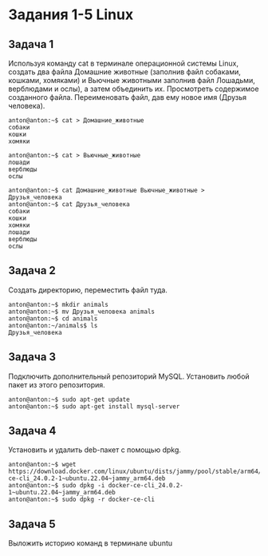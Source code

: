 # Задания 1-5 Linux
## Задача 1
Используя команду cat в терминале операционной системы Linux, создать два файла Домашние животные (заполнив файл собаками, кошками, хомяками) и Вьючные животными заполнив файл Лошадьми, верблюдами и ослы), а затем объединить их. Просмотреть содержимое созданного файла. Переименовать файл, дав ему новое имя (Друзья человека).
```agsl
anton@anton:~$ cat > Домашние_животные
собаки
кошки
хомяки

anton@anton:~$ cat > Вьючные_животные
лошади
верблюды
ослы

anton@anton:~$ cat Домашние_животные Вьючные_животные > Друзья_человека
anton@anton:~$ cat Друзья_человека
собаки
кошки
хомяки
лошади
верблюды
ослы
```
## Задача 2
Создать директорию, переместить файл туда.
```agsl
anton@anton:~$ mkdir animals
anton@anton:~$ mv Друзья_человека animals
anton@anton:~$ cd animals
anton@anton:~/animals$ ls
Друзья_человека
```
## Задача 3
Подключить дополнительный репозиторий MySQL. Установить любой пакет из этого репозитория.
```agsl
anton@anton:~$ sudo apt-get update
anton@anton:~$ sudo apt-get install mysql-server
```
## Задача 4
Установить и удалить deb-пакет с помощью dpkg.
```agsl
anton@anton:~$ wget https://download.docker.com/linux/ubuntu/dists/jammy/pool/stable/arm64/docker-ce-cli_24.0.2-1~ubuntu.22.04~jammy_arm64.deb
anton@anton:~$ sudo dpkg -i docker-ce-cli_24.0.2-1~ubuntu.22.04~jammy_arm64.deb
anton@anton:~$ sudo dpkg -r docker-ce-cli
```
## Задача 5
Выложить историю команд в терминале ubuntu